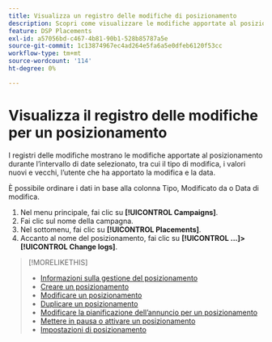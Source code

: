 ```yaml
---
title: Visualizza un registro delle modifiche di posizionamento
description: Scopri come visualizzare le modifiche apportate al posizionamento.
feature: DSP Placements
exl-id: a57056bd-c467-4b81-90b1-528b85787a5e
source-git-commit: 1c13874967ec4ad264e5fa6a5e0dfeb6120f53cc
workflow-type: tm+mt
source-wordcount: '114'
ht-degree: 0%

---
```


# Visualizza il registro delle modifiche per un posizionamento

I registri delle modifiche mostrano le modifiche apportate al posizionamento durante l’intervallo di date selezionato, tra cui il tipo di modifica, i valori nuovi e vecchi, l’utente che ha apportato la modifica e la data.

È possibile ordinare i dati in base alla colonna Tipo, Modificato da o Data di modifica.

1. Nel menu principale, fai clic su **[!UICONTROL Campaigns]**.
1. Fai clic sul nome della campagna.
1. Nel sottomenu, fai clic su **[!UICONTROL Placements]**.
1. Accanto al nome del posizionamento, fai clic su  **[!UICONTROL ...]>[!UICONTROL Change logs]**.

>[!MORELIKETHIS]
>
>* [Informazioni sulla gestione del posizionamento](placement-about.md)
>* [Creare un posizionamento](placement-create.md)
>* [Modificare un posizionamento](placement-edit.md)
>* [Duplicare un posizionamento](placement-duplicate.md)
>* [Modificare la pianificazione dell’annuncio per un posizionamento](placement-edit-ad-schedule.md)
>* [Mettere in pausa o attivare un posizionamento](placement-pause-activate.md)
>* [Impostazioni di posizionamento](placement-settings.md)

